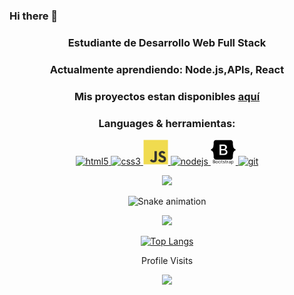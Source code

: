 ### Hi there 👋
<h3 align='center'> Estudiante de Desarrollo Web Full Stack</h3>

<h3 align='center'> Actualmente aprendiendo: <strong>Node.js,APIs, React</strong></h2>

<h3 align='center'> Mis proyectos estan disponibles <a href="https://github.com/LisandroP57">aquí</a></h2>

<h3 align='center'>Languages & herramientas:</h3>
<p align='center'>
  <a href='https://www.w3schools.com/html/' target='_blank' rel='noreferrer'> <img src='https://cdn.jsdelivr.net/gh/devicons/devicon/icons/html5/html5-original.svg' alt='html5' width='40' height='40'/> </a>
    <a href='https://www.w3schools.com/css/' target='_blank' rel='noreferrer'> <img src='https://cdn.jsdelivr.net/gh/devicons/devicon/icons/css3/css3-original.svg' alt='css3' width='40' height='40'/> </a>
  <a href='https://www.w3schools.com/js/' target='_blank' rel='noreferrer'> <img src='https://raw.githubusercontent.com/devicons/devicon/master/icons/javascript/javascript-original.svg' alt='javascript' width='40' height='40'/> </a>
  <a href='https://www.w3schools.com/nodejs/' target='_blank' rel='noreferrer'> <img src='https://cdn.jsdelivr.net/gh/devicons/devicon/icons/nodejs/nodejs-original.svg' alt='nodejs' width='40' height='40'/> </a>
  <a href="https://getbootstrap.com" target="_blank" rel="noreferrer"> <img src="https://raw.githubusercontent.com/devicons/devicon/master/icons/bootstrap/bootstrap-plain-wordmark.svg" alt="bootstrap" width="40" height="40"/> </a>
  <a href="https://git-scm.com/" target="_blank" rel="noreferrer"> <img src="https://www.vectorlogo.zone/logos/git-scm/git-scm-icon.svg" alt="git" width="40" height="40"/> </a>

<br>
  
  <p align='center'><img height="180em" src="https://github-readme-stats.vercel.app/api?username=lisandroP57&theme=dracula&show_icons=true" /></p>
  
  <div align="center">

   ![Snake animation](https://github.com/danielbped/danielbped/blob/output/github-contribution-grid-snake.svg)
  
  </div>
  
  <p align='center'><a href='https://github.com/LisandroP57'><img src='https://github-readme-streak-stats.herokuapp.com/?user=lisandroP57&theme=tokyonight'></a></p>
  
  <p align='center'><a href='https://github.com/LisandroP57'><img src='https://github-readme-stats.vercel.app/api/top-langs/?username=LisandroP57&amp;layout=compact&amp;theme=tokyonight' alt='Top Langs'></a></p>
 
  <p align='center'>Profile Visits<p>
  <div align="center">
    
![](https://komarev.com/ghpvc/?username=lisandroP57&color=006bed)
    
  </div>
